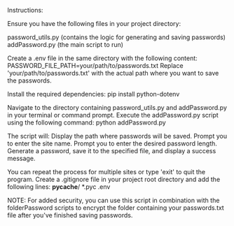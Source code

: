 Instructions:

Ensure you have the following files in your project directory:

password_utils.py (contains the logic for generating and saving passwords)
addPassword.py (the main script to run)


Create a .env file in the same directory with the following content:
PASSWORD_FILE_PATH=your/path/to/passwords.txt
Replace 'your/path/to/passwords.txt' with the actual path where you want to save the passwords.

Install the required dependencies:
pip install python-dotenv

Navigate to the directory containing password_utils.py and addPassword.py in your terminal or command prompt.
Execute the addPassword.py script using the following command:
python addPassword.py

The script will:
Display the path where passwords will be saved.
Prompt you to enter the site name.
Prompt you to enter the desired password length.
Generate a password, save it to the specified file, and display a success message.


You can repeat the process for multiple sites or type 'exit' to quit the program.
Create a .gitignore file in your project root directory and add the following lines:
__pycache__/
*.pyc
.env

NOTE: For added security, you can use this script in combination with the folderPassword scripts to encrypt the folder containing your passwords.txt file after you've finished saving passwords.